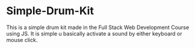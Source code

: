 # Simple-Drum-Kit
This is a simple drum kit made in the Full Stack Web Development Course using JS.
It is simple u basically activate a sound by either keyboard or mouse click.
